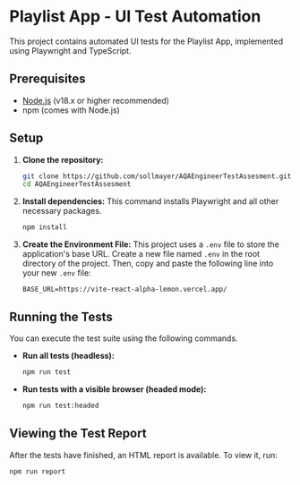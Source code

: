# Playlist App - UI Test Automation

This project contains automated UI tests for the Playlist App, implemented using Playwright and TypeScript.

## Prerequisites

-   [Node.js](https://nodejs.org/) (v18.x or higher recommended)
-   npm (comes with Node.js)

## Setup

1.  **Clone the repository:**
    ```sh
    git clone https://github.com/sollmayer/AQAEngineerTestAssesment.git
    cd AQAEngineerTestAssesment
    ```

2.  **Install dependencies:**
    This command installs Playwright and all other necessary packages.
    ```sh
    npm install
    ```

3.  **Create the Environment File:**
    This project uses a `.env` file to store the application's base URL. Create a new file named `.env` in the root directory of the project.
    Then, copy and paste the following line into your new `.env` file:
    ```env
    BASE_URL=https://vite-react-alpha-lemon.vercel.app/
    ```

## Running the Tests

You can execute the test suite using the following commands.

-   **Run all tests (headless):**
    ```sh
    npm run test
    ```

-   **Run tests with a visible browser (headed mode):**
    ```sh
    npm run test:headed
    ```

## Viewing the Test Report

After the tests have finished, an HTML report is available. To view it, run:
```sh
npm run report
